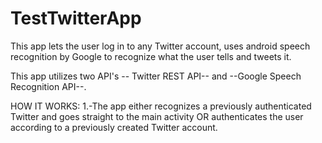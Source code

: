 # TestTwitterApp
This app lets the user log in to any Twitter account, uses android speech recognition by Google to recognize what the user tells and tweets it.

This app utilizes two API's -- Twitter REST API-- and --Google Speech Recognition API--. 

HOW IT WORKS:
1.-The app either recognizes a previously authenticated Twitter and goes straight to the main activity 
OR
authenticates the user according to a previously created Twitter account.
